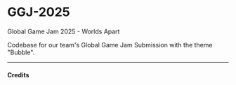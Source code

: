 # GGJ-2025
Global Game Jam 2025 - Worlds Apart

Codebase for our team's Global Game Jam Submission with the theme "Bubble".

-----

#### Credits
